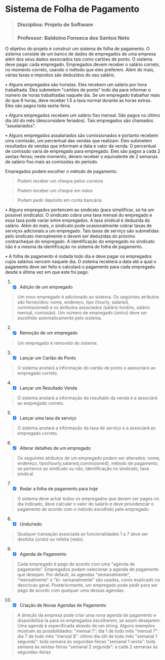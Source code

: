 # Sistema de Folha de Pagamento
>### Disciplina: Projeto de Software
>### Professor: Baldoino Fonseca dos Santos Neto

O objetivo do projeto é construir um sistema de folha de pagamento. O sistema consiste de um
banco de dados de empregados de uma empresa além dos seus dados associados tais como cartões
de ponto. O sistema deve pagar cada empregado. Empregados devem receber o salário correto, no
momento correto, usando o método que eles preferem. Além do mais, várias taxas e impostos são
deduzidos do seu salário.

• Alguns empregados são horistas. Eles recebem um salário por hora trabalhada. Eles
submetem "cartões de ponto" todo dia para informar o número de horas trabalhadas naquele
dia. Se um empregado trabalhar mais do que 8 horas, deve receber 1.5 a taxa normal
durante as horas extras. Eles são pagos toda sexta-feira.

• Alguns empregados recebem um salário fixo mensal. São pagos no último dia útil do mês
(desconsidere feriados). Tais empregados são chamados "assalariados".

• Alguns empregados assalariados são comissionados e portanto recebem uma comissão, um
percentual das vendas que realizam. Eles submetem resultados de vendas que informam a
data e valor da venda. O percentual de comissão varia de empregado para empregado. Eles
são pagos a cada 2 sextas-feiras; neste momento, devem receber o equivalente de 2 semanas
de salário fixo mais as comissões do período.

Empregados podem escolher o método de pagamento.

>Podem receber um cheque pelos correios

>Podem receber um cheque em mãos

>Podem pedir depósito em conta bancária

• Alguns empregados pertencem ao sindicato (para simplificar, só há um possível sindicato).
O sindicato cobra uma taxa mensal do empregado e essa taxa pode variar entre
empregados. A taxa sindical é deduzida do salário. Além do mais, o sindicato pode
ocasionalmente cobrar taxas de serviços adicionais a um empregado. Tais taxas de serviço
são submetidas pelo sindicato mensalmente e devem ser deduzidas do próximo
contracheque do empregado. A identificação do empregado no sindicato não é a mesma da
identificação no sistema de folha de pagamento.

• A folha de pagamento é rodada todo dia e deve pagar os empregados cujos salários vencem
naquele dia. O sistema receberá a data até a qual o pagamento deve ser feito e calculará o
pagamento para cada empregado desde a última vez em que este foi pago.

1. - [x] Adição de um empregado

>Um novo empregado é adicionado ao sistema. Os
seguintes atributos são fornecidos: nome, endereço, tipo
(hourly, salaried, commissioned) e os atributos
associados (salário horário, salário mensal, comissão).
Um número de empregado (único) deve ser escolhido
automaticamente pelo sistema.

2. - [x] Remoção de um empregado 

>Um empregado é removido do sistema.

3. - [x] Lançar um Cartão de Ponto 

>O sistema anotará a informação do cartão de ponto e aassociará ao empregado correto.

4.  - [x] Lançar um Resultado Venda 

>O sistema anotará a informação do resultado da venda e a associará ao empregado correto.

5. - [x] Lançar uma taxa de serviço

>O sistema anotará a informação da taxa de serviço e a associará ao empregado correto.

6. - [x] Alterar detalhes de um empregado 

>Os seguintes atributos de um empregado podem ser alterados: nome, endereço,
tipo(hourly,salaried,commisioned), método de pagamento,
se pertence ao sindicato ou não, identificação no
sindicato, taxa sindical

7. - [x] Rodar a folha de pagamento para hoje 

>O sistema deve achar todos os empregados que devem
ser pagos no dia indicado, deve calcular o valor do salário
e deve providenciar o pagamento de acordo com o
método escolhido pelo empregado.

8. - [x] Undo/redo 

>Qualquer transação associada as funcionalidades 1 a 7 deve ser desfeita (undo) ou refeita (redo).

9. - [x] Agenda de Pagamento 

>Cada empregado é pago de acordo com uma "agenda de
pagamento". Empregados podem selecionar a agenda de
pagamento que desejam. Por default, as agendas
"semanalmente", "mensalmente" e "bi- semanalmente"
são usadas, como explicado na descricao geral. Posteriormente, um empregado pode pedir para
ser pago de acordo com qualquer uma dessas agendas.

10. - [x] Criação de Novas Agendas de Pagamento

>A direção da empresa pode criar uma nova agenda de
pagamento e disponibilizá-la para os empregados
escolherem, se assim desejarem. Uma agenda é
especificada através de um string. Alguns exemplos
mostram as possibilidades: "mensal 1": dia 1 de todo
mês "mensal 7": dia 7 de todo mês "mensal $": último
dia útil de todo mês "semanal 1 segunda": toda semana
às segundas-feiras "semanal 1 sexta": toda semana às
sextas-feiras "semanal 2 segunda": a cada 2 semanas às
segundas-feiras
